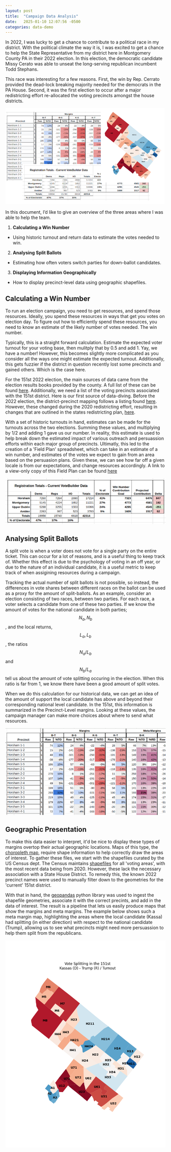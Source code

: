 ```yaml
---
layout: post
title:  "Campaign Data Analysis"
date:   2025-01-10 12:07:56 -0500
categories: data-demo
---
```

In 2022, I was lucky to get a chance to contribute to a political race in my district. With the political climate the way it is, I was excited to get a chance to help the State Representative from my district here in Montgomery County PA in their 2022 election. In this election, the democratic candidate Missy Cerato was able to unseat the long-serving republican incumbent Todd Stephans. 

This race was interesting for a few reasons. First, the win by Rep. Cerrato provided the dead-lock breaking majority needed for the democrats in the PA House. Second, it was the first election to occur after a major redistricting effort re-allocated the voting precincts amongst the house districts. 

![Overview](/assets/overview.png)

In this document, I’d like to give an overview of the three areas where I was able to help the team. 
1. **Calculating a Win Number**
  - Using historic turnout and return data to estimate the votes needed to win.
2. **Analysing Split Ballots**
  - Estimating how often voters switch parties for down-ballot candidates.
3. **Displaying Information Geographically**
  - How to display precinct-level data using geographic shapefiles.


## Calculating a Win Number
To run an election campaign, you need to get resources, and spend those resources. Ideally, you spend these resources in ways that get you votes on election day. To figure out how to efficiently spend these resources, you need to know an estimate of the likely number of votes needed. The win number. 

Typically, this is a straight forward calculation. Estimate the expected voter turnout for your voting base, then mulitply that by 0.5 and add 1. Yay, we have a number! However, this becomes slightly more complicated as you consider all the ways one might estimate the expected turnout. Additionally, this gets fuzzier if the district in question recently lost some precincts and gained others. Which is the case here.

For the 151st 2022 election, the main sources of data came from the election results books provided by the county. A full list of these can be found [here](https://www.montgomerycountypa.gov/767/Archived-Elections). Additionally, we need a list of the voting precincts associated with the 151st district. Here is our first source of data-diving. Before the 2022 election, the district-precinct mapping follows a listing found [here](https://www.montgomerycountypa.gov/DocumentCenter/View/6425/Voting-Precinct-Detail-List). However, these changed during the 2020 redistricting effort, resulting in changes that are outlined in the states redistricting plan, [here](https://www.pa.gov/agencies/vote/resources/redistricting/pennsylvania-redistricting-house-of-representative.html). 

With a set of historic turnouts in hand, estimates can be made for the turnouts across the two elections. Summing these values, and multiplying by 1/2 and adding 1 gave us our number. In reality, this estimate is used to help break down the estimated impact of various outreach and persuassion efforts within each major group of precincts. Ultimatly, this led to the creation of a 'Field Plan' spreadsheet, which can take in an estimate of a win number, and estimates of the votes we expect to gain from an area based on the persuasion plans. Given these, we can see how far off a given locale is from our expectations, and change resources accordingly. A link to a view-only copy of this Field Plan can be found [here](https://docs.google.com/spreadsheets/d/1Drpxe-zdHvdmzxG-aQm4Mde0dmmtIUGKV4m0oTYoqSs/edit?usp=sharing)

![Field Plan Overview](/assets/field_plan_00.png)

## Analysing Split Ballots
A split vote is when a voter does not vote for a single party on the entire ticket. This can occur for a lot of reasons, and is a useful thing to keep track of. Whether this effect is due to the psychology of voting in an off year, or due to the nature of an individual candidate, it is a useful metric to keep track of when assigining resources during a campaign. 

Tracking the actual number of split ballots is not possible, so instead, the differences in vote shares between different races on the ballot can be used as a proxy for the amount of split-ballots. As an example, consider an election consisting of two races, between two parties. For each race, a voter selects a candidate from one of these two parties. If we know the amount of votes for the national candidate in both parties; $$N_a, N_b$$, and the local returns, $$L_a, L_b$$, the ratios $$N_a/L_b$$ and $$N_b/L_a$$ tell us about the amount of vote splitting occuring in the election. When this ratio is far from 1, we know there have been a good amount of split votes. 

When we do this calculation for our historical data, we can get an idea of the amount of support the local candidate has above and beyond their corresponding national level candidate. In the 151st, this information is summarized in the Precinct-Level margins. Looking at these values, the campaign manager can make more choices about where to send what resources. 

![Historic Split Vote Margins](/assets/margins_00.png)

## Geographic Presentation
To make this data easier to interpret, it'd be nice to display these types of margins overtop their actual geographic locations. Maps of this type, the [choropleth map](https://en.wikipedia.org/wiki/Choropleth_map), require shape information to help correctly draw the areas of interest.  To gather these files, we start with the shapefiles curated by the US Census dept. The Census maintains [shapefiles](https://www.census.gov/geographies/mapping-files/time-series/geo/tiger-line-file.2020.html#list-tab-790442341) for all 'voting areas', with the most recent data being from 2020. However, these lack the necessary association with a State House District. To remedy this, the known 2022 precinct names were used to manually filter down to the geometries for the 'current' 151st district. 

With that in hand, the [geopandas](https://automating-gis-processes.github.io/CSC/notebooks/L2/geopandas-basics.html) python library was used to ingest the shapefile geometries, associate it with the correct precints, and add in the data of interest. The result is a pipeline that lets us easily produce maps that show the margins and meta margins. The example below shows such a meta margin map, highlighting the areas where the local candidate (Kassa) had splitting (in either direction) with respect to the national candidate (Trump), allowing us to see what precincts might need more persuassion to help them split from the republicans.  

![Kassa Trumpe Meta Margins by Precinct](/assets/k-t_top.png)
